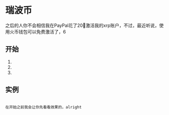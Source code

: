 # 瑞波币
之后的人你不会相信我在PayPal花了20🔪激活我的xrp账户，不过，最近听说，使用火币钱包可以免费激活了，6
## 开始
1.
2.
3.
## 实例
```shell

在开始之前我会让你先看看效果的，alright

```